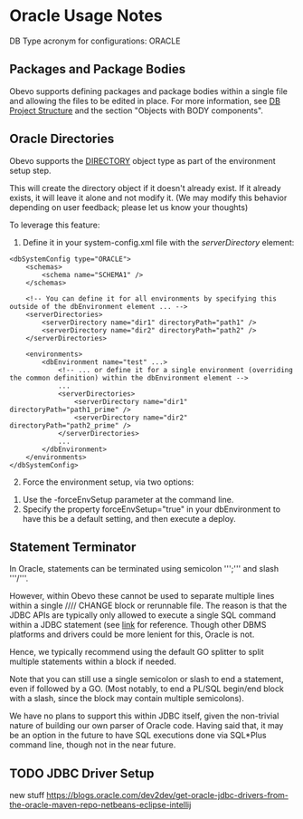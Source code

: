 <!--

    Copyright 2017 Goldman Sachs.
    Licensed under the Apache License, Version 2.0 (the "License");
    you may not use this file except in compliance with the License.
    You may obtain a copy of the License at

    http://www.apache.org/licenses/LICENSE-2.0

    Unless required by applicable law or agreed to in writing,
    software distributed under the License is distributed on an
    "AS IS" BASIS, WITHOUT WARRANTIES OR CONDITIONS OF ANY
    KIND, either express or implied.  See the License for the
    specific language governing permissions and limitations
    under the License.

-->
# Oracle Usage Notes

DB Type acronym for configurations: ORACLE


## Packages and Package Bodies

Obevo supports defining packages and package bodies within a single file and allowing the files to be edited in place.
For more information, see [DB Project Structure](db-project-structure.html) and the section "Objects with BODY components".


## Oracle Directories

Obevo supports the [DIRECTORY](https://docs.oracle.com/cd/B19306_01/server.102/b14200/statements_5007.htm) object type
as part of the environment setup step.

This will create the directory object if it doesn't already exist. If it already exists, it will leave it alone and not
modify it. (We may modify this behavior depending on user feedback; please let us know your thoughts)

To leverage this feature:

1) Define it in your system-config.xml file with the _serverDirectory_ element:

```
<dbSystemConfig type="ORACLE">
    <schemas>
        <schema name="SCHEMA1" />
    </schemas>

    <!-- You can define it for all environments by specifying this outside of the dbEnvironment element ... -->
    <serverDirectories>
        <serverDirectory name="dir1" directoryPath="path1" />
        <serverDirectory name="dir2" directoryPath="path2" />
    </serverDirectories>

    <environments>
        <dbEnvironment name="test" ...>
            <!-- ... or define it for a single environment (overriding the common definition) within the dbEnvironment element -->
            ...
            <serverDirectories>
                <serverDirectory name="dir1" directoryPath="path1_prime" />
                <serverDirectory name="dir2" directoryPath="path2_prime" />
            </serverDirectories>
            ...
        </dbEnvironment>
    </environments>
</dbSystemConfig>
```

2) Force the environment setup, via two options:

1. Use the -forceEnvSetup parameter at the command line.
2. Specify the property forceEnvSetup="true" in your dbEnvironment to have this be a default setting, and then execute a deploy.


## Statement Terminator

In Oracle, statements can be terminated using semicolon ''';''' and slash '''/'''.

However, within Obevo these cannot be used to separate multiple lines within a single //// CHANGE block or rerunnable file.
The reason is that the JDBC APIs are typically only allowed to execute a single SQL command within a JDBC statement (see
[link](https://stackoverflow.com/questions/18941539/is-the-semicolon-necessary-in-sql) for reference. Though other DBMS
platforms and drivers could be more lenient for this, Oracle is not.

Hence, we typically recommend using the default GO splitter to split multiple statements within a block if needed.

Note that you can still use a single semicolon or slash to end a statement, even if followed by a GO. (Most notably,
to end a PL/SQL begin/end block with a slash, since the block may contain multiple semicolons).

We have no plans to support this within JDBC itself, given the non-trivial nature of building our own parser of Oracle code.
Having said that, it may be an option in the future to have SQL executions done via SQL*Plus command line, though not in
the near future.



## TODO JDBC Driver Setup
new stuff
https://blogs.oracle.com/dev2dev/get-oracle-jdbc-drivers-from-the-oracle-maven-repo-netbeans-eclipse-intellij
